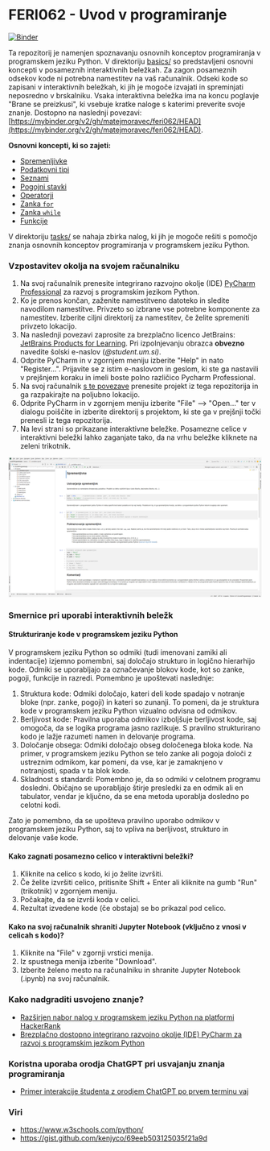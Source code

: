 # FERI062 - Uvod v programiranje

[![Binder](https://mybinder.org/badge_logo.svg)](https://mybinder.org/v2/gh/matejmoravec/feri062/HEAD)

Ta repozitorij je namenjen spoznavanju osnovnih konceptov programiranja v programskem jeziku Python. V
direktoriju [basics/](basics) so predstavljeni osnovni koncepti v posameznih interaktivnih beležkah. Za zagon posameznih
odsekov kode ni potrebna namestitev na vaš računalnik. Odseki kode so zapisani v interaktivnih beležkah, ki jih je
mogoče izvajati in spreminjati neposredno v brskalniku. Vsaka interaktivna beležka ima na koncu poglavje "Brane se
preizkusi", ki vsebuje kratke naloge s katerimi preverite svoje znanje. Dostopno na naslednji
povezavi: [https://mybinder.org/v2/gh/matejmoravec/feri062/HEAD](https://mybinder.org/v2/gh/matejmoravec/feri062/HEAD).

**Osnovni koncepti, ki so zajeti:**

- [Spremenljivke](basics/1_variables.ipynb)
- [Podatkovni tipi](basics/2_data_types.ipynb)
- [Seznami](basics/3_lists.ipynb)
- [Pogojni stavki](basics/4_conditions.ipynb)
- [Operatorji](basics/5_operators.ipynb)
- [Zanka `for`](basics/6_for_loop.ipynb)
- [Zanka `while`](basics/7_while_loop.ipynb)
- [Funkcije](basics/8_functions.ipynb)

V direktoriju [tasks/](tasks) se nahaja zbirka nalog, ki jih je mogoče rešiti s pomočjo znanja osnovnih konceptov
programiranja v programskem jeziku Python.

### Vzpostavitev okolja na svojem računalniku

1. Na svoj računalnik prenesite integrirano razvojno okolje (IDE)
   [PyCharm Professional](https://www.jetbrains.com/pycharm/download/) za razvoj s programskim jezikom Python.
2. Ko je prenos končan, zaženite namestitveno datoteko in sledite navodilom namestitve. Privzeto so izbrane vse
   potrebne komponente za namestitev. Izberite ciljni direktorij za namestitev, če želite spremeniti privzeto lokacijo.
3. Na naslednji povezavi zaprosite za brezplačno licenco JetBrains:
   [JetBrains Products for Learning](https://www.jetbrains.com/shop/eform/students). Pri izpolnjevanju obrazca
   **obvezno** navedite šolski e-naslov (*@student.um.si)*.
4. Odprite PyCharm in v zgornjem meniju izberite "Help" in nato "Register...". Prijavite se z istim e-naslovom in
   geslom, ki ste ga nastavili v prejšnjem koraku in imeli boste polno različico Pycharm Professional.
5. Na svoj računalnik [s te povezave](https://github.com/matejmoravec/feri062/archive/refs/heads/master.zip) prenesite
   projekt iz tega repozitorija in ga razpakirajte na poljubno lokacijo.
6. Odprite PyCharm in v zgornjem meniju izberite "File" --> "Open..." ter v dialogu poiščite in izberite direktorij s
   projektom, ki ste ga v prejšnji točki prenesli iz tega repozitorija.
7. Na levi strani so prikazane interaktivne beležke. Posamezne celice v interaktivni beležki lahko zaganjate tako, da na
   vrhu beležke kliknete na zeleni trikotnik.

![Screenshot_Pycharm](Screenshot_PyCharm.png)

### Smernice pri uporabi interaktivnih beležk

#### Strukturiranje kode v programskem jeziku Python

V programskem jeziku Python so odmiki (tudi imenovani zamiki ali indentacije) izjemno pomembni, saj določajo strukturo
in logično hierarhijo kode. Odmiki se uporabljajo za označevanje blokov kode, kot so zanke, pogoji, funkcije in razredi.
Pomembno je upoštevati naslednje:

1. Struktura kode: Odmiki določajo, kateri deli kode spadajo v notranje bloke (npr. zanke, pogoji) in kateri so zunanji.
   To pomeni, da je struktura kode v programskem jeziku Python vizualno odvisna od odmikov.
2. Berljivost kode: Pravilna uporaba odmikov izboljšuje berljivost kode, saj omogoča, da se logika programa jasno
   razlikuje. S pravilno strukturirano kodo je lažje razumeti namen in delovanje programa.
3. Določanje obsega: Odmiki določajo obseg določenega bloka kode. Na primer, v programskem jeziku Python se telo zanke
   ali pogoja določi z ustreznim odmikom, kar pomeni, da vse, kar je zamaknjeno v notranjosti, spada v ta blok kode.
4. Skladnost s standardi: Pomembno je, da so odmiki v celotnem programu dosledni. Običajno se uporabljajo štirje
   presledki za en odmik ali en tabulator, vendar je ključno, da se ena metoda uporablja dosledno po celotni kodi.

Zato je pomembno, da se upošteva pravilno uporabo odmikov v programskem jeziku Python, saj to vpliva na berljivost,
strukturo in delovanje vaše kode.

#### Kako zagnati posamezno celico v interaktivni beležki?

1. Kliknite na celico s kodo, ki jo želite izvršiti.
2. Če želite izvršiti celico, pritisnite Shift + Enter ali kliknite na gumb "Run" (trikotnik) v zgornjem meniju.
3. Počakajte, da se izvrši koda v celici.
4. Rezultat izvedene kode (če obstaja) se bo prikazal pod celico.

#### Kako na svoj računalnik shraniti Jupyter Notebook (vključno z vnosi v celicah s kodo)?

1. Kliknite na "File" v zgornji vrstici menija.
2. Iz spustnega menija izberite "Download".
3. Izberite želeno mesto na računalniku in shranite Jupyter Notebook (.ipynb) na svoj računalnik.

### Kako nadgraditi usvojeno znanje?

- [Razširjen nabor nalog v programskem jeziku Python na platformi HackerRank](https://www.hackerrank.com/domains/python)
- [Brezplačno dostopno integrirano razvojno okolje (IDE) PyCharm za razvoj s programskim jezikom Python](https://www.jetbrains.com/pycharm/)

### Koristna uporaba orodja ChatGPT pri usvajanju znanja programiranja

- [Primer interakcije študenta z orodjem ChatGPT po prvem terminu vaj](https://chat.openai.com/share/69f73591-5e68-4b8e-ac8e-201d96c676ed)

### Viri

- https://www.w3schools.com/python/
- https://gist.github.com/kenjyco/69eeb503125035f21a9d